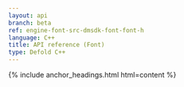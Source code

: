 ```yaml
---
layout: api
branch: beta
ref: engine-font-src-dmsdk-font-font-h
language: C++
title: API reference (Font)
type: Defold C++
---
```

{% include anchor_headings.html html=content %}